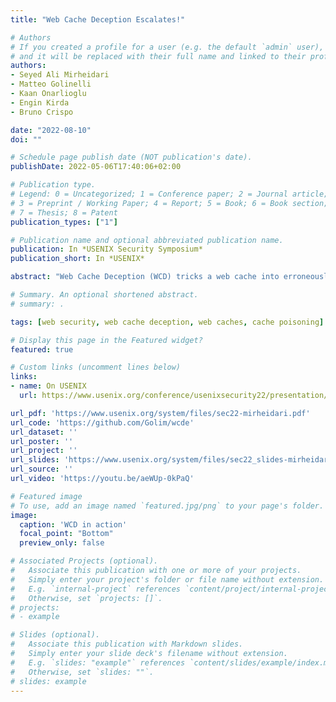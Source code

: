 ```yaml
---
title: "Web Cache Deception Escalates!"

# Authors
# If you created a profile for a user (e.g. the default `admin` user), write the username (folder name) here 
# and it will be replaced with their full name and linked to their profile.
authors:
- Seyed Ali Mirheidari
- Matteo Golinelli
- Kaan Onarlioglu
- Engin Kirda
- Bruno Crispo

date: "2022-08-10"
doi: ""

# Schedule page publish date (NOT publication's date).
publishDate: 2022-05-06T17:40:06+02:00

# Publication type.
# Legend: 0 = Uncategorized; 1 = Conference paper; 2 = Journal article;
# 3 = Preprint / Working Paper; 4 = Report; 5 = Book; 6 = Book section;
# 7 = Thesis; 8 = Patent
publication_types: ["1"]

# Publication name and optional abbreviated publication name.
publication: In *USENIX Security Symposium*
publication_short: In *USENIX*

abstract: "Web Cache Deception (WCD) tricks a web cache into erroneously storing sensitive content, thereby making it widely accessible on the Internet. In a USENIX Security 2020 paper titled \"Cached and Confused: Web Cache Deception in the Wild\", researchers presented the first systematic exploration of the attack over 340 websites. This state-of-the-art approach for WCD detection injects markers into websites and checks for leaks into caches. However, this scheme has two fundamental limitations: 1) It cannot probe websites that do not present avenues for marker injection or reflection. 2) Marker setup is a burdensome process, making large-scale measurements infeasible. More generally, all previous literature on WCD focuses solely on personal information leaks on websites protected behind authentication gates, leaving important gaps in our understanding of the full ramifications of WCD. We expand our knowledge of WCD attacks, their spread, and implications. We propose a novel WCD detection methodology that forgoes testing prerequisites, and utilizes page identicality checks and cache header heuristics to test any website. We conduct a comparative experiment on 404 websites, and show that our scheme identifies over 100 vulnerabilities while \"Cached and Confused\" is capped at 18. Equipped with a technique unhindered by the limitations of the previous work, we conduct the largest WCD experiment to date on the Alexa Top 10K, and detect 1188 vulnerable websites. We present case studies showing that WCD has consequences well beyond personal information leaks, and that attacks targeting non-authenticated pages are highly damaging."

# Summary. An optional shortened abstract.
# summary: .

tags: [web security, web cache deception, web caches, cache poisoning]

# Display this page in the Featured widget?
featured: true

# Custom links (uncomment lines below)
links:
- name: On USENIX
  url: https://www.usenix.org/conference/usenixsecurity22/presentation/mirheidari

url_pdf: 'https://www.usenix.org/system/files/sec22-mirheidari.pdf'
url_code: 'https://github.com/Golim/wcde'
url_dataset: ''
url_poster: ''
url_project: ''
url_slides: 'https://www.usenix.org/system/files/sec22_slides-mirheidari.pdf'
url_source: ''
url_video: 'https://youtu.be/aeWUp-0kPaQ'

# Featured image
# To use, add an image named `featured.jpg/png` to your page's folder. 
image:
  caption: 'WCD in action'
  focal_point: "Bottom"
  preview_only: false

# Associated Projects (optional).
#   Associate this publication with one or more of your projects.
#   Simply enter your project's folder or file name without extension.
#   E.g. `internal-project` references `content/project/internal-project/index.md`.
#   Otherwise, set `projects: []`.
# projects:
# - example

# Slides (optional).
#   Associate this publication with Markdown slides.
#   Simply enter your slide deck's filename without extension.
#   E.g. `slides: "example"` references `content/slides/example/index.md`.
#   Otherwise, set `slides: ""`.
# slides: example
---
```

